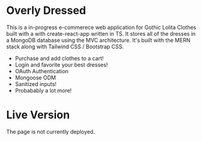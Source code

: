 # Overly Dressed 

This is a in-progress e-commerece web application for Gothic Lolita Clothes built 
with a with create-react-app written in TS.
It stores all of the dresses in a MongoDB database using the MVC architecture.
It's built with the MERN stack along with Tailwind CSS / Bootstrap CSS. 

* Purchase and add clothes to a cart!
* Login and favorite your best dresses!
* OAuth Authentication
* Mongoose ODM
* Sanitized inputs!
* Probabably a lot more!

# Live Version

The page is not currently deployed. 

